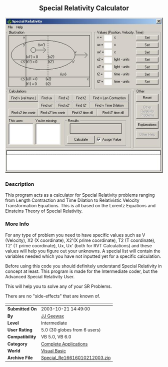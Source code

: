 ﻿<div align="center">

## Special Relativity Calculator

<img src="PIC20031021145443321.JPG">
</div>

### Description

This program acts as a calculator for Special Relativity problems ranging from Length Contraction and Time Dilation to Relativistic Velocity Transformation Equations. This is all based on the Lorentz Equations and Einsteins Theory of Special Relativity.
 
### More Info
 
For any type of problem you need to have specific values such as V (Velocity), X2 (X coordinate), X2'(X prime coordinate), T2 (T coordinate), T2' (T prime coordinate), Ux, Ux' (both for RVT Calculations) and these values will help you figure out your unknowns. A special list will contain the variables needed which you have not inputted yet for a specific calculation.

Before using this code you should definitely understand Special Relativity in concept at least. This program is made for the Intermediate coder, but the Advanced Special Relativity User.

This will help you to solve any of your SR Problems.

There are no "side-effects" that are known of.


<span>             |<span>
---                |---
**Submitted On**   |2003-10-21 14:49:00
**By**             |[JJ Geewax](https://github.com/Planet-Source-Code/PSCIndex/blob/master/ByAuthor/jj-geewax.md)
**Level**          |Intermediate
**User Rating**    |5.0 (30 globes from 6 users)
**Compatibility**  |VB 5\.0, VB 6\.0
**Category**       |[Complete Applications](https://github.com/Planet-Source-Code/PSCIndex/blob/master/ByCategory/complete-applications__1-27.md)
**World**          |[Visual Basic](https://github.com/Planet-Source-Code/PSCIndex/blob/master/ByWorld/visual-basic.md)
**Archive File**   |[Special\_Re16616010212003\.zip](https://github.com/Planet-Source-Code/jj-geewax-special-relativity-calculator__1-49370/archive/master.zip)








